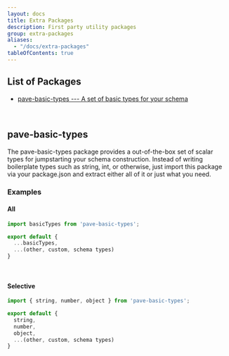 ```yaml
---
layout: docs
title: Extra Packages
description: First party utility packages 
group: extra-packages
aliases:
  - "/docs/extra-packages"
tableOfContents: true
---
```


## List of Packages

- [pave-basic-types --- A set of basic types for your schema](/docs/extra-packages/#pave-basic-types)

<br>

## pave-basic-types

The pave-basic-types package provides a out-of-the-box set of scalar types for jumpstarting your schema construction. Instead of writing boilerplate types such as string, int, or otherwise, just import this package via your package.json and extract either all of it or just what you need.

### Examples

#### All

```js
import basicTypes from 'pave-basic-types';

export default {
  ...basicTypes,
  ...(other, custom, schema types)
}
```
<br/>

#### Selective

```js
import { string, number, object } from 'pave-basic-types';

export default {
  string,
  number,
  object,
  ...(other, custom, schema types)
}
```
